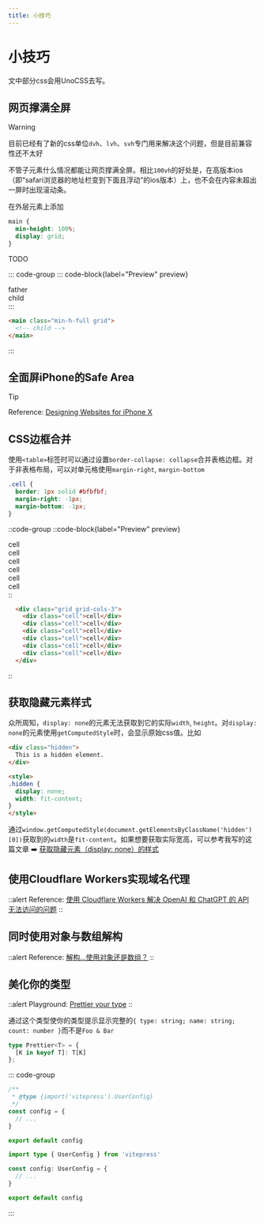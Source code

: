 ```yaml
---
title: 小技巧
---
```


# 小技巧

文中部分css会用UnoCSS去写。

## 网页撑满全屏

> [!WARNING]
> 目前已经有了新的css单位`dvh`、`lvh`、`svh`专门用来解决这个问题，但是目前兼容性还不太好

不管子元素什么情况都能让网页撑满全屏。相比`100vh`的好处是，在高版本ios（即“safari浏览器的地址栏变到下面且浮动”的ios版本）上，也不会在内容未超出一屏时出现滚动条。

在外层元素上添加

```css
main {
  min-height: 100%;
  display: grid;
}
```

TODO

::: code-group
::: code-block{label="Preview" preview}

<main class="bg-yellow p-3">
father
<div class="bg-gray">child</div>
</main>
:::

```html [Code]
<main class="min-h-full grid">
  <!-- child -->
</main>
```

:::

## 全面屏iPhone的Safe Area

> [!TIP]
> Reference: [Designing Websites for iPhone X](https://webkit.org/blog/7929/designing-websites-for-iphone-x/)

## CSS边框合并

使用`<table>`标签时可以通过设置`border-collapse: collapse`合并表格边框。对于非表格布局，可以对单元格使用`margin-right`, `margin-bottom`

```css
.cell {
  border: 1px solid #bfbfbf;
  margin-right: -1px;
  margin-bottom: -1px;
}
```

::code-group
::code-block{label="Preview" preview}

<div class="grid grid-cols-3">
<div class="b-1 b-solid b-[#bfbfbf] -m-r-1px -m-b-1px">cell</div>
<div class="b-1 b-solid b-[#bfbfbf] -m-r-1px -m-b-1px">cell</div>
<div class="b-1 b-solid b-[#bfbfbf] -m-r-1px -m-b-1px">cell</div>
<div class="b-1 b-solid b-[#bfbfbf] -m-r-1px -m-b-1px">cell</div>
<div class="b-1 b-solid b-[#bfbfbf] -m-r-1px -m-b-1px">cell</div>
<div class="b-1 b-solid b-[#bfbfbf] -m-r-1px -m-b-1px">cell</div>
</div>
::

```html [Code]
  <div class="grid grid-cols-3">
    <div class="cell">cell</div>
    <div class="cell">cell</div>
    <div class="cell">cell</div>
    <div class="cell">cell</div>
    <div class="cell">cell</div>
    <div class="cell">cell</div>
  </div>
```

::

## 获取隐藏元素样式

众所周知，`display: none`的元素无法获取到它的实际`width`, `height`。对`display: none`的元素使用`getComputedStyle`时，会显示原始css值。比如

```html
<div class="hidden">
  This is a hidden element.
</div>

<style>
.hidden {
  display: none;
  width: fit-content;
}
</style>
```

通过`window.getComputedStyle(document.getElementsByClassName('hidden')[0])`获取到的`width`是`fit-content`。如果想要获取实际宽高，可以参考我写的这篇文章 ➡️ [获取隐藏元素（display: none）的样式](/blog/front-end/getting-styles-of-elements-with-display-none)

## 使用Cloudflare Workers实现域名代理

::alert
Reference: [使用 Cloudflare Workers 解决 OpenAI 和 ChatGPT 的 API 无法访问的问题](https://github.com/noobnooc/noobnooc/discussions/9)
::

## 同时使用对象与数组解构

::alert
Reference: [解构...使用对象还是数组？](https://antfu.me/posts/destructuring-with-object-or-array)
::

## 美化你的类型

::alert
Playground: [Prettier your type](https://www.typescriptlang.org/zh/play?#code/C4TwDgpgBAYg9nKBeKBvAsAKClUkBcUAzsAE4CWAdgOYDcWOlAhgLYSEkU32YC+WWPNABCTUsjQMoAYzgBXSsEKU5LAEYRSPfpkHhoAYTgsJ8RADIoorQMxCoABVIRgwcpoA8AFQB8EjNhQANoA0lBUUADWECBwAGZQXgC6hF6hSVg6epCJECQSTi5unkYsPkA)
::

通过这个类型使你的类型提示显示完整的`{ type: string; name: string; count: number }`而不是`Foo & Bar`

```ts
type Prettier<T> = {
  [K in keyof T]: T[K]
};
```

::: code-group

```js [config.js]
/**
 * @type {import('vitepress').UserConfig}
 */
const config = {
  // ...
}

export default config
```

```ts [config.ts]
import type { UserConfig } from 'vitepress'

const config: UserConfig = {
  // ...
}

export default config
```

:::
